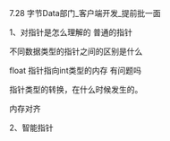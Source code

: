 7.28 字节Data部门_客户端开发_提前批一面

1、对指针是怎么理解的 普通的指针 

不同数据类型的指针之间的区别是什么

float 指针指向int类型的内存 有问题吗 

指针类型的转换，在什么时候发生的。

内存对齐

2、智能指针
